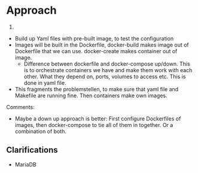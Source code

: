 # Approach

1. 
- Build up Yaml files with pre-built image, to test the configuration
- Images will be built in the Dockerfile, docker-build makes image out of Dockerfile that we can use. docker-create makes container out of image.
	- Difference between dockerfile and docker-compose up/down. This is to orchestrate containers we have and make them work with each other. What they depend on, ports, volumes to access etc. This is done in yaml file. 
- This fragments the problemstellen, to make sure that yaml file and Makefile are running fine. Then containers make own images.

Comments:
- Maybe a down up approach is better: First configure Dockerfiles of images, then docker-compose to tie all of them in together. Or a combination of both.

## Clarifications
- MariaDB
